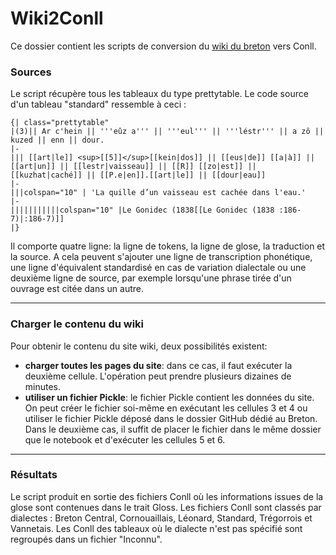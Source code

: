 # Wiki2Conll
Ce dossier contient les scripts de conversion du [wiki du breton](https://arbres.iker.cnrs.fr/index.php?title=Arbres:Le_site_de_grammaire_du_breton) vers Conll.



### Sources

Le script récupère tous les tableaux du type prettytable. Le code source d'un tableau "standard" ressemble à ceci : 

```
{| class="prettytable"
|(3)|| Ar c'hein || '''eûz a''' || '''eul''' || '''léstr''' || a zô || kuzed || enn || dour.
|-
||| [[art|le]] <sup>[[5]]</sup>[[kein|dos]] || [[eus|de]] [[a|à]] || [[art|un]] || [[lestr|vaisseau]] || [[R]] [[zo|est]] || [[kuzhat|caché]] || [[P.e|en]].[[art|le]] || [[dour|eau]]
|-
|||colspan="10" | 'La quille d’un vaisseau est cachée dans l'eau.' 
|-
|||||||||||colspan="10" |Le Gonidec (1838[[Le Gonidec (1838 :186-7)|:186-7)]]
|}
```

Il comporte quatre ligne: la ligne de tokens, la ligne de glose, la traduction et la source. 
A cela peuvent s'ajouter une ligne de transcription phonétique, une ligne d'équivalent standardisé en cas de variation dialectale ou une deuxième ligne de source, par exemple lorsqu'une phrase tirée d'un ouvrage est citée dans un autre. 

---
### Charger le contenu du wiki

Pour obtenir le contenu du site wiki, deux possibilités existent: 
- **charger toutes les pages du site**: dans ce cas, il faut exécuter la deuxième cellule. L'opération peut prendre plusieurs dizaines de minutes. 
- **utiliser un fichier Pickle**: le fichier Pickle contient les données du site. On peut créer le fichier soi-même en exécutant les cellules 3 et 4 ou utiliser le fichier Pickle déposé dans le dossier GitHub dédié au Breton. Dans le deuxième cas, il suffit de placer le fichier dans le même dossier que le notebook et d'exécuter les cellules 5 et 6.

---
### Résultats

Le script produit en sortie des fichiers Conll où les informations issues de la glose sont contenues dans le trait Gloss. Les fichiers Conll sont classés par dialectes : Breton Central, Cornouaillais, Léonard, Standard, Trégorrois et Vannetais. Les Conll des tableaux où le dialecte n'est pas spécifié sont regroupés dans un fichier "Inconnu".

